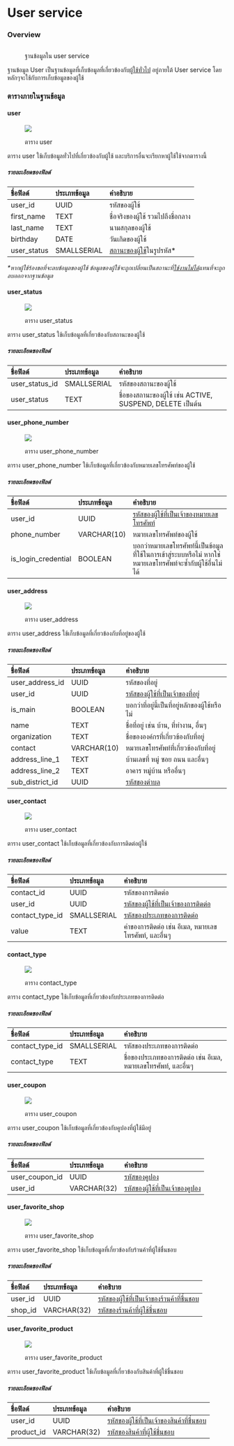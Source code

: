 # User service

### Overview

<figure><img src="../../../.gitbook/assets/user.drawio.png" alt=""><figcaption><p>ฐานข้อมูลใน user service</p></figcaption></figure>

ฐานข้อมูล User เป็นฐานข้อมูลที่เก็บข้อมูลที่เกี่ยวข้องกับ[ผู้ใช้ทั่วไป](../../../overview/target-groups.md) อยู่ภายใต้ User service โดยหลักๆจะใช้กับการเก็บข้อมูลของผู้ใช้ 

### ตารางภายในฐานข้อมูล

#### user

<figure><img src="../../../.gitbook/assets/user.user.drawio.png"><figcaption><p>ตาราง user</p></figcaption></figure>

ตาราง user ใช้เก็บข้อมูลทั่วไปที่เกี่ยวข้องกับผู้ใช้ และบริการอื่นจะเรียกหาผู้ใช้ใช้จากตารางนี้

##### รายละเอียดของฟิลด์

| ชื่อฟิลด์ | ประเภทข้อมูล | คำอธิบาย |
| :--- | :--- | :--- |
| user_id | UUID | รหัสของผู้ใช้ |
| first_name | TEXT | ชื่อจริงของผู้ใช้ รวมไปถึงชื่อกลาง |
| last_name | TEXT | นามสกุลของผู้ใช้ |
| birthday | DATE | วันเกิดของผู้ใช้ |
| user_status | SMALLSERIAL | [สถานะของผู้ใช้](#user_status)ในรูปรหัส\* |

*\*หากผู้ใช้ร้องขอที่จะลบข้อมูลของผู้ใช้ ข้อมูลของผู้ใช้จะถูกเปลี่ยนเป็นสถานะที่<u>ใช้งานไม่ได้</u>แทนที่จะถูกลบออกจากฐานข้อมูล*

#### user\_status

<figure><img src="../../../.gitbook/assets/user.user_status.drawio.png"><figcaption><p>ตาราง user_status</p></figcaption></figure>

ตาราง user_status ใช้เก็บข้อมูลที่เกี่ยวข้องกับสถานะของผู้ใช้

##### รายละเอียดของฟิลด์

| ชื่อฟิลด์ | ประเภทข้อมูล | คำอธิบาย |
| :--- | :--- | :--- |
| user_status_id | SMALLSERIAL | รหัสของสถานะของผู้ใช้ |
| user_status | TEXT | ชื่อของสถานะของผู้ใช้ เช่น ACTIVE, SUSPEND, DELETE เป็นต้น |

#### user\_phone\_number

<figure><img src="../../../.gitbook/assets/user.user_phone_number.drawio.png"><figcaption><p>ตาราง user_phone_number</p></figcaption></figure>

ตาราง user_phone_number ใช้เก็บข้อมูลที่เกี่ยวข้องกับหมายเลขโทรศัพท์ของผู้ใช้

##### รายละเอียดของฟิลด์

| ชื่อฟิลด์ | ประเภทข้อมูล | คำอธิบาย |
| :--- | :--- | :--- |
| user_id | UUID | [รหัสของผู้ใช้ที่เป็นเจ้าของหมายเลขโทรศัพท์](#user) |
| phone_number | VARCHAR(10) | หมายเลขโทรศัพท์ของผู้ใช้ |
| is_login_credential | BOOLEAN | บอกว่าหมายเลขโทรศัพท์นี้เป็นข้อมูลที่ใช้ในการเข้าสู่ระบบหรือไม่ หากใช่ หมายเลขโทรศัพท์จะซ้ำกับผู้ใช้อื่นไม่ได้ |

#### user\_address

<figure><img src="../../../.gitbook/assets/user.user_address.drawio.png"><figcaption><p>ตาราง user_address</p></figcaption></figure>

ตาราง user_address ใช้เก็บข้อมูลที่เกี่ยวข้องกับที่อยู่ของผู้ใช้

##### รายละเอียดของฟิลด์

| ชื่อฟิลด์ | ประเภทข้อมูล | คำอธิบาย |
| :--- | :--- | :--- |
| user_address_id | UUID | รหัสของที่อยู่ |
| user_id | UUID | [รหัสของผู้ใช้ที่เป็นเจ้าของที่อยู่](#user) |
| is_main | BOOLEAN | บอกว่าที่อยู่นี้เป็นที่อยู่หลักของผู้ใช้หรือไม่ |
| name | TEXT | ชื่อที่อยู่ เช่น บ้าน, ที่ทำงาน, อื่นๆ |
| organization | TEXT | ชื่อขององค์กรที่เกี่ยวข้องกับที่อยู่ |
| contact | VARCHAR(10) | หมายเลขโทรศัพท์ที่เกี่ยวข้องกับที่อยู่ |
| address_line_1 | TEXT | บ้านเลขที่ หมู่ ซอย ถนน และอื่นๆ |
| address_line_2 | TEXT | อาคาร หมู่บ้าน หรืออื่นๆ |
| sub\_district\_id | UUID | [รหัสของตำบล](../miscellaneous/district-service.md#sub_district) |

#### user\_contact

<figure><img src="../../../.gitbook/assets/user.user_contact.drawio.png"><figcaption><p>ตาราง user_contact</p></figcaption></figure>

ตาราง user_contact ใช้เก็บข้อมูลที่เกี่ยวข้องกับการติดต่อผู้ใช้

##### รายละเอียดของฟิลด์

| ชื่อฟิลด์ | ประเภทข้อมูล | คำอธิบาย |
| :--- | :--- | :--- |
| contact_id | UUID | รหัสของการติดต่อ |
| user_id | UUID | [รหัสของผู้ใช้ที่เป็นเจ้าของการติดต่อ](#user) |
| contact_type_id | SMALLSERIAL | [รหัสของประเภทของการติดต่อ](#contact_type) |
| value | TEXT | ค่าของการติดต่อ เช่น อีเมล, หมายเลขโทรศัพท์, และอื่นๆ |

#### contact\_type

<figure><img src="../../../.gitbook/assets/user.contact_type.drawio.png"><figcaption><p>ตาราง contact_type</p></figcaption></figure>

ตาราง contact_type ใช้เก็บข้อมูลที่เกี่ยวข้องกับประเภทของการติดต่อ

##### รายละเอียดของฟิลด์

| ชื่อฟิลด์ | ประเภทข้อมูล | คำอธิบาย |
| :--- | :--- | :--- |
| contact_type_id | SMALLSERIAL | รหัสของประเภทของการติดต่อ |
| contact_type | TEXT | ชื่อของประเภทของการติดต่อ เช่น อีเมล, หมายเลขโทรศัพท์, และอื่นๆ |

#### user\_coupon

<figure><img src="../../../.gitbook/assets/user.user_coupon.drawio.png"><figcaption><p>ตาราง user_coupon</p></figcaption></figure>

ตาราง user_coupon ใช้เก็บข้อมูลที่เกี่ยวข้องกับคูปองที่ผู้ใช้มีอยู่

##### รายละเอียดของฟิลด์

| ชื่อฟิลด์ | ประเภทข้อมูล | คำอธิบาย |
| :--- | :--- | :--- |
| user_coupon_id | UUID | [รหัสของคูปอง](../shop-and-transaction/coupon-service.md) |
| user_id | VARCHAR(32) | [รหัสของผู้ใช้ที่เป็นเจ้าของคูปอง](#user) |

#### user\_favorite\_shop

<figure><img src="../../../.gitbook/assets/user.user_favorite_shop.drawio.png"><figcaption><p>ตาราง user_favorite_shop</p></figcaption></figure>

ตาราง user_favorite_shop ใช้เก็บข้อมูลที่เกี่ยวข้องกับร้านค้าที่ผู้ใช้ชื่นชอบ

##### รายละเอียดของฟิลด์

| ชื่อฟิลด์ | ประเภทข้อมูล | คำอธิบาย |
| :--- | :--- | :--- |
| user_id | UUID | [รหัสของผู้ใช้ที่เป็นเจ้าของร้านค้าที่ชื่นชอบ](#user) |
| shop_id | VARCHAR(32) | [รหัสของร้านค้าที่ผู้ใช้ชื่นชอบ](../shop-and-transaction/shop-service.md) |

#### user\_favorite\_product

<figure><img src="../../../.gitbook/assets/user.user_favorite_product.drawio.png"><figcaption><p>ตาราง user_favorite_product</p></figcaption></figure>

ตาราง user_favorite_product ใช้เก็บข้อมูลที่เกี่ยวข้องกับสินค้าที่ผู้ใช้ชื่นชอบ

##### รายละเอียดของฟิลด์

| ชื่อฟิลด์ | ประเภทข้อมูล | คำอธิบาย |
| :--- | :--- | :--- |
| user_id | UUID | [รหัสของผู้ใช้ที่เป็นเจ้าของสินค้าที่ชื่นชอบ](#user) |
| product_id | VARCHAR(32) | [รหัสของสินค้าที่ผู้ใช้ชื่นชอบ](../shop-and-transaction/product-service.md) |

